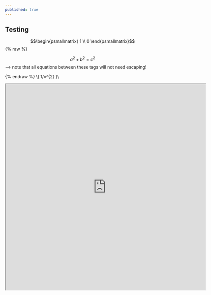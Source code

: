 ```yaml
---
published: true
---
```

## Testing
$$\begin{psmallmatrix} 1 \\ 0 \end{psmallmatrix}$$
 {% raw %} 
 
$$a^2 + b^2 = c^2$$--> note that all equations between these tags will not need escaping!	

 {% endraw %} 
 \\( 1/x^{2} )\\
<iframe src="https://www.openprocessing.org/sketch/646277/embed/" width="650" height="670"></iframe>
